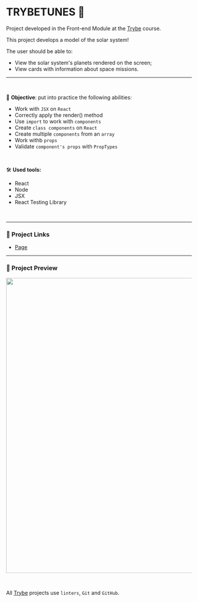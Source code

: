 # TRYBETUNES :musical_note:

Project developed in the Front-end Module at the [Trybe](https://www.betrybe.com/) course.

This project develops a model of the solar system!

The user should be able to:
* View the solar system's planets rendered on the screen;
* View cards with information about space missions.

---
<br/>

🎯 **Objective**: put into practice the following abilities:
* Work with `JSX` on `React`
* Correctly apply the render() method
* Use `import` to work with `components`
* Create `class components` on `React`
* Create multiple `components` from an `array`
* Work withb `props`
* Validate `component's props` with `PropTypes`

<br/>

🛠️ **Used tools:**
* React
* Node
* JSX
* React Testing Library

<br/>

---

### 🔗 Project Links
* [Page](https://queite.github.io/solar-system/)

---

### 🔎 Project Preview
<img src="./solarsystem.gif" width="800" />

&nbsp;

All [Trybe](https://www.betrybe.com/) projects use `linters`, `Git` and `GitHub`.
